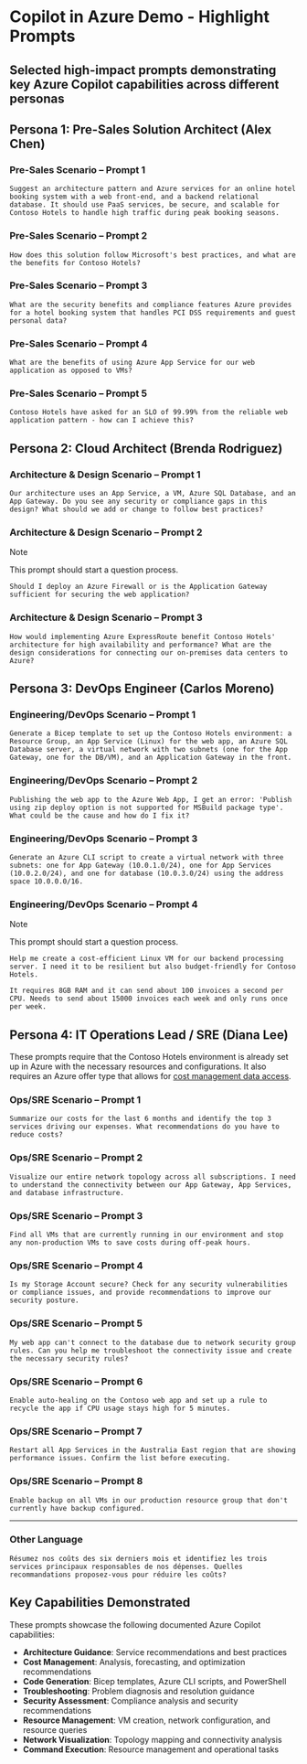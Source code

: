 # Copilot in Azure Demo - Highlight Prompts

## Selected high-impact prompts demonstrating key Azure Copilot capabilities across different personas

## Persona 1: Pre-Sales Solution Architect (Alex Chen)

### Pre-Sales Scenario – Prompt 1

```text
Suggest an architecture pattern and Azure services for an online hotel booking system with a web front-end, and a backend relational database. It should use PaaS services, be secure, and scalable for Contoso Hotels to handle high traffic during peak booking seasons.
```

### Pre-Sales Scenario – Prompt 2

```text
How does this solution follow Microsoft's best practices, and what are the benefits for Contoso Hotels?
```

### Pre-Sales Scenario – Prompt 3

```text
What are the security benefits and compliance features Azure provides for a hotel booking system that handles PCI DSS requirements and guest personal data?
```

### Pre-Sales Scenario – Prompt 4

```text
What are the benefits of using Azure App Service for our web application as opposed to VMs?
```

### Pre-Sales Scenario – Prompt 5

```text
Contoso Hotels have asked for an SLO of 99.99% from the reliable web application pattern - how can I achieve this?
```

## Persona 2: Cloud Architect (Brenda Rodriguez)

### Architecture & Design Scenario – Prompt 1

```text
Our architecture uses an App Service, a VM, Azure SQL Database, and an App Gateway. Do you see any security or compliance gaps in this design? What should we add or change to follow best practices?
```

### Architecture & Design Scenario – Prompt 2

> [!NOTE]
> This prompt should start a question process.

```text
Should I deploy an Azure Firewall or is the Application Gateway sufficient for securing the web application?
```

### Architecture & Design Scenario – Prompt 3

```text
How would implementing Azure ExpressRoute benefit Contoso Hotels' architecture for high availability and performance? What are the design considerations for connecting our on-premises data centers to Azure?
```

## Persona 3: DevOps Engineer (Carlos Moreno)

### Engineering/DevOps Scenario – Prompt 1

```text
Generate a Bicep template to set up the Contoso Hotels environment: a Resource Group, an App Service (Linux) for the web app, an Azure SQL Database server, a virtual network with two subnets (one for the App Gateway, one for the DB/VM), and an Application Gateway in the front.
```

### Engineering/DevOps Scenario – Prompt 2

```text
Publishing the web app to the Azure Web App, I get an error: 'Publish using zip deploy option is not supported for MSBuild package type'. What could be the cause and how do I fix it?
```

### Engineering/DevOps Scenario – Prompt 3

```text
Generate an Azure CLI script to create a virtual network with three subnets: one for App Gateway (10.0.1.0/24), one for App Services (10.0.2.0/24), and one for database (10.0.3.0/24) using the address space 10.0.0.0/16.
```

### Engineering/DevOps Scenario – Prompt 4

> [!NOTE]
> This prompt should start a question process.

```text
Help me create a cost-efficient Linux VM for our backend processing server. I need it to be resilient but also budget-friendly for Contoso Hotels.
```

```text
It requires 8GB RAM and it can send about 100 invoices a second per CPU. Needs to send about 15000 invoices each week and only runs once per week.
```

## Persona 4: IT Operations Lead / SRE (Diana Lee)

These prompts require that the Contoso Hotels environment is already set up in Azure with the necessary resources and configurations. It also requires an Azure offer type that allows for [cost management data access](https://learn.microsoft.com/en-us/azure/cost-management-billing/costs/understand-cost-mgt-data#supported-microsoft-azure-offers).

### Ops/SRE Scenario – Prompt 1

```text
Summarize our costs for the last 6 months and identify the top 3 services driving our expenses. What recommendations do you have to reduce costs?
```

### Ops/SRE Scenario – Prompt 2

```text
Visualize our entire network topology across all subscriptions. I need to understand the connectivity between our App Gateway, App Services, and database infrastructure.
```

### Ops/SRE Scenario – Prompt 3

```text
Find all VMs that are currently running in our environment and stop any non-production VMs to save costs during off-peak hours.
```

### Ops/SRE Scenario – Prompt 4

```text
Is my Storage Account secure? Check for any security vulnerabilities or compliance issues, and provide recommendations to improve our security posture.
```

### Ops/SRE Scenario – Prompt 5

```text
My web app can't connect to the database due to network security group rules. Can you help me troubleshoot the connectivity issue and create the necessary security rules?
```

### Ops/SRE Scenario – Prompt 6

```text
Enable auto-healing on the Contoso web app and set up a rule to recycle the app if CPU usage stays high for 5 minutes.
```

### Ops/SRE Scenario – Prompt 7

```text
Restart all App Services in the Australia East region that are showing performance issues. Confirm the list before executing.
```

### Ops/SRE Scenario – Prompt 8

```text
Enable backup on all VMs in our production resource group that don't currently have backup configured.
```

---

### Other Language

```text
Résumez nos coûts des six derniers mois et identifiez les trois services principaux responsables de nos dépenses. Quelles recommandations proposez-vous pour réduire les coûts?
```

## Key Capabilities Demonstrated

These prompts showcase the following documented Azure Copilot capabilities:

- **Architecture Guidance**: Service recommendations and best practices
- **Cost Management**: Analysis, forecasting, and optimization recommendations
- **Code Generation**: Bicep templates, Azure CLI scripts, and PowerShell
- **Troubleshooting**: Problem diagnosis and resolution guidance
- **Security Assessment**: Compliance analysis and security recommendations
- **Resource Management**: VM creation, network configuration, and resource queries
- **Network Visualization**: Topology mapping and connectivity analysis
- **Command Execution**: Resource management and operational tasks
